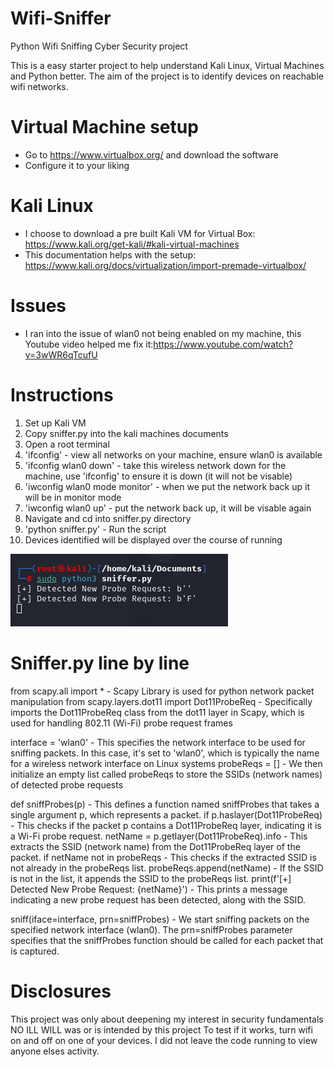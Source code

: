 # Wifi-Sniffer
Python Wifi Sniffing Cyber Security project

This is a easy starter project to help understand Kali Linux, Virtual Machines and Python better. The aim of the project is to identify devices on reachable wifi networks. 

# Virtual Machine setup
- Go to https://www.virtualbox.org/ and download the software
- Configure it to your liking

# Kali Linux
- I choose to download a pre built Kali VM for Virtual Box: https://www.kali.org/get-kali/#kali-virtual-machines
- This documentation helps with the setup: https://www.kali.org/docs/virtualization/import-premade-virtualbox/

# Issues
- I ran into the issue of wlan0 not being enabled on my machine, this Youtube video helped me fix it:https://www.youtube.com/watch?v=3wWR6qTcufU

# Instructions
1. Set up Kali VM
2. Copy sniffer.py into the kali machines documents
3. Open a root terminal
4. 'ifconfig' - view all networks on your machine, ensure wlan0 is available
5. 'ifconfig wlan0 down' - take this wireless network down for the machine, use 'ifconfig' to ensure it is down (it will not be visable)
6. 'iwconfig wlan0 mode monitor' - when we put the network back up it will be in monitor mode
7. 'iwconfig wlan0 up' - put the network back up, it will be visable again
8. Navigate and cd into sniffer.py directory
9. 'python sniffer.py' - Run the script
10. Devices identified will be displayed over the course of running

![captured ssid](image.png)

# Sniffer.py line by line
from scapy.all import * - Scapy Library is used for python network packet manipulation
from scapy.layers.dot11 import Dot11ProbeReq - Specifically imports the Dot11ProbeReq class from the dot11 layer in Scapy, which is used for handling 802.11 (Wi-Fi) probe request frames

interface = 'wlan0' - This specifies the network interface to be used for sniffing packets. In this case, it's set to 'wlan0', which is typically the name for a wireless network interface on Linux systems
probeReqs = [] - We then initialize an empty list called probeReqs to store the SSIDs (network names) of detected probe requests

def sniffProbes(p) - This defines a function named sniffProbes that takes a single argument p, which represents a packet.
if p.haslayer(Dot11ProbeReq) - This checks if the packet p contains a Dot11ProbeReq layer, indicating it is a Wi-Fi probe request.
netName = p.getlayer(Dot11ProbeReq).info - This extracts the SSID (network name) from the Dot11ProbeReq layer of the packet.
if netName not in probeReqs - This checks if the extracted SSID is not already in the probeReqs list.
probeReqs.append(netName) - If the SSID is not in the list, it appends the SSID to the probeReqs list.
print(f'[+] Detected New Probe Request: {netName}') - This prints a message indicating a new probe request has been detected, along with the SSID.

sniff(iface=interface, prn=sniffProbes) - We start sniffing packets on the specified network interface (wlan0). The prn=sniffProbes parameter specifies that the sniffProbes function should be called for each packet that is captured.

# Disclosures

This project was only about deepening my interest in security fundamentals
NO ILL WILL was or is intended by this project
To test if it works, turn wifi on and off on one of your devices. I did not leave the code running to view anyone elses activity. 
